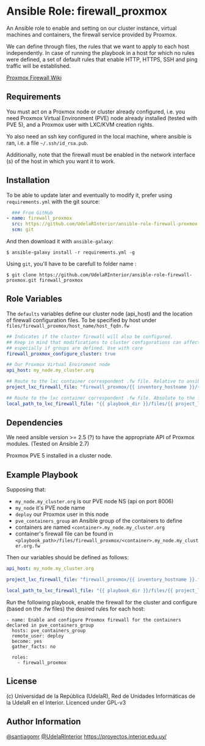 Ansible Role: firewall_proxmox
=========

An Ansible role to enable and setting on our cluster instance, virtual machines and containers, the firewall service provided by Proxmox.

We can define through files, the rules that we want to apply to each host independently. In case of running the playbook in a host for which no rules were defined, a set of default rules that enable HTTP, HTTPS, SSH and ping traffic will be established.

[Proxmox Firewall Wiki](https://pve.proxmox.com/wiki/Firewall)


Requirements
------------

You must act on a Proxmox node or cluster already configured, i.e. you need Proxmox Virtual Environment (PVE) node already installed (tested with PVE 5), and a Proxmox user with LXC/KVM creation rights.

Yo also need an ssh key configured in the local machine, where ansible is ran, i.e. a file `~/.ssh/id_rsa.pub`.

Additionally, note that the firewall must be enabled in the network interface (s) of the host in which you want it to work.


Installation
------------

To be able to update later and eventually to modify it, prefer using `requirements.yml` with the git source:

```yaml
  ### From GitHub
- name: firewall_proxmox
  src: https://github.com/UdelaRInterior/ansible-role-firewall-proxmox.git
  scm: git
```

And then download it with `ansible-galaxy`:

```shell
$ ansible-galaxy install -r requirements.yml -g
```

Using `git`, you'll have to be carefull to folder name :

```shell
$ git clone https://github.com/UdelaRInterior/ansible-role-firewall-proxmox.git firewall_proxmox
```

Role Variables
--------------

The `defaults` variables define our cluster node (api_host) and the location of firewall configuration files. To be specified by host under `files/firewall_proxmox/host_name/host_fqdn.fw`

```yaml
## Indicates if the cluster firewall will also be configured.
## Keep in mind that modifications to cluster configurations can affect many hosts,
## especially if groups are defined. Use with care
firewall_proxmox_configure_cluster: true

## Our Proxmox Virtual Enviroment node
api_host: my_node.my_cluster.org

## Route to the lxc container correspondent .fw file. Relative to ansible project 'files' folder.
project_lxc_firewall_file: "firewall_proxmox/{{ inventory_hostname }}/{{ inventory_hostname.split('.')[0] }}.fw"

## Route to the lxc container correspondent .fw file. Absolute to the file on our local machine that runs the playbook.
local_path_to_lxc_firewall_file: "{{ playbook_dir }}/files/{{ project_lxc_firewall_file }}"
```

Dependencies
------------

We need ansible version >= 2.5 (?) to have the appropriate API of Proxmox modules. (Tested on Ansible 2.7)

Proxmox PVE 5 installed in a cluster node.


Example Playbook
----------------

Supposing that:
* `my_node.my_cluster.org` is our PVE node NS (api on port 8006)
* `my_node` it's PVE node name
* `deploy` our Proxmox user in this node
* `pve_containers_group` an Ansible group of the containers to define
* containers are named `<container>.my_node.my_cluster.org`
* container's firewall file can be found in `<playbook_path>/files/firewall_proxmox/<container>.my_node.my_cluster.org.fw`

Then our variables should be defined as follows:
```yaml
api_host: my_node.my_cluster.org

project_lxc_firewall_file: "firewall_proxmox/{{ inventory_hostname }}.fw"

local_path_to_lxc_firewall_file: "{{ playbook_dir }}/files/{{ project_lxc_firewall_file }}"
```

Run the following playbook, enable the firewall for the cluster and configure (based on the .fw files) the desired rules for each host:

    - name: Enable and configure Proxmox firewall for the containers declared in pve_containers_group
      hosts: pve_containers_group
      remote_user: deploy
      become: yes
      gather_facts: no

      roles:
        - firewall_proxmox


License
-------

(c) Universidad de la República (UdelaR), Red de Unidades Informáticas de la UdelaR en el Interior. Licenced under GPL-v3

Author Information
------------------

[@santiagomr](https://github.com/santiagomr)
[@UdelaRInterior](https://github.com/UdelaRInterior)
https://proyectos.interior.edu.uy/
